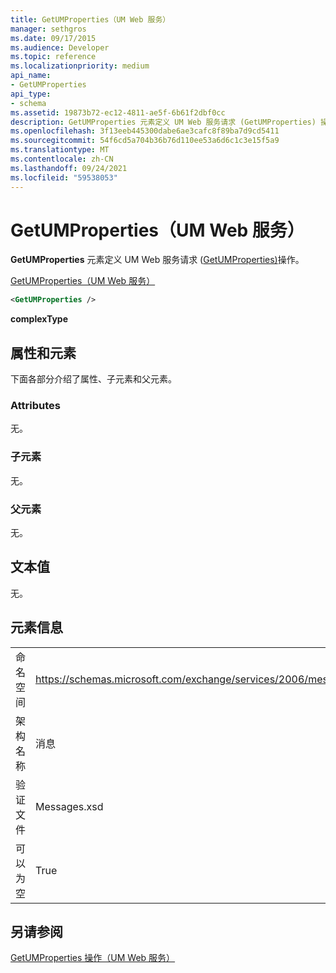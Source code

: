 ```yaml
---
title: GetUMProperties（UM Web 服务）
manager: sethgros
ms.date: 09/17/2015
ms.audience: Developer
ms.topic: reference
ms.localizationpriority: medium
api_name:
- GetUMProperties
api_type:
- schema
ms.assetid: 19873b72-ec12-4811-ae5f-6b61f2dbf0cc
description: GetUMProperties 元素定义 UM Web 服务请求 (GetUMProperties) 操作。
ms.openlocfilehash: 3f13eeb445300dabe6ae3cafc8f89ba7d9cd5411
ms.sourcegitcommit: 54f6cd5a704b36b76d110ee53a6d6c1c3e15f5a9
ms.translationtype: MT
ms.contentlocale: zh-CN
ms.lasthandoff: 09/24/2021
ms.locfileid: "59538053"
---
```

# <a name="getumproperties-um-web-service"></a>GetUMProperties（UM Web 服务）

**GetUMProperties** 元素定义 UM Web 服务请求 ([GetUMProperties)](getumproperties-operation-um-web-service.md)操作。 
  
[GetUMProperties（UM Web 服务）](getumproperties-um-web-service.md)
  
```xml
<GetUMProperties />
```

 **complexType**
## <a name="attributes-and-elements"></a>属性和元素

下面各部分介绍了属性、子元素和父元素。
  
### <a name="attributes"></a>Attributes

无。
  
### <a name="child-elements"></a>子元素

无。
  
### <a name="parent-elements"></a>父元素

无。
  
## <a name="text-value"></a>文本值

无。
  
## <a name="element-information"></a>元素信息

|||
|:-----|:-----|
|命名空间  <br/> |https://schemas.microsoft.com/exchange/services/2006/messages  <br/> |
|架构名称  <br/> |消息  <br/> |
|验证文件  <br/> |Messages.xsd  <br/> |
|可以为空  <br/> |True  <br/> |
   
## <a name="see-also"></a>另请参阅



[GetUMProperties 操作（UM Web 服务）](getumproperties-operation-um-web-service.md)

